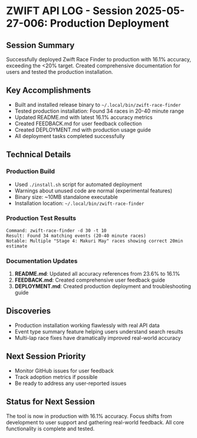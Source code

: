 # ZWIFT API LOG - Session 2025-05-27-006: Production Deployment

## Session Summary
Successfully deployed Zwift Race Finder to production with 16.1% accuracy, exceeding the <20% target. Created comprehensive documentation for users and tested the production installation.

## Key Accomplishments
- Built and installed release binary to `~/.local/bin/zwift-race-finder`
- Tested production installation: Found 34 races in 20-40 minute range
- Updated README.md with latest 16.1% accuracy metrics
- Created FEEDBACK.md for user feedback collection
- Created DEPLOYMENT.md with production usage guide
- All deployment tasks completed successfully

## Technical Details

### Production Build
- Used `./install.sh` script for automated deployment
- Warnings about unused code are normal (experimental features)
- Binary size: ~10MB standalone executable
- Installation location: `~/.local/bin/zwift-race-finder`

### Production Test Results
```
Command: zwift-race-finder -d 30 -t 10
Result: Found 34 matching events (20-40 minute races)
Notable: Multiple "Stage 4: Makuri May" races showing correct 20min estimate
```

### Documentation Updates
1. **README.md**: Updated all accuracy references from 23.6% to 16.1%
2. **FEEDBACK.md**: Created comprehensive user feedback guide
3. **DEPLOYMENT.md**: Created production deployment and troubleshooting guide

## Discoveries
- Production installation working flawlessly with real API data
- Event type summary feature helping users understand search results
- Multi-lap race fixes have dramatically improved real-world accuracy

## Next Session Priority
- Monitor GitHub issues for user feedback
- Track adoption metrics if possible
- Be ready to address any user-reported issues

## Status for Next Session
The tool is now in production with 16.1% accuracy. Focus shifts from development to user support and gathering real-world feedback. All core functionality is complete and tested.
